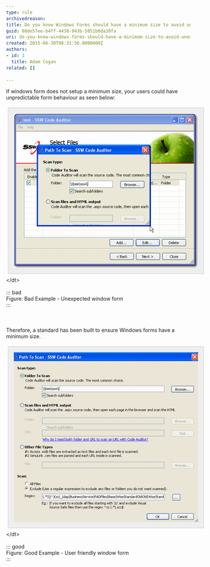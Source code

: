 ```yaml
---
type: rule
archivedreason: 
title: Do you know Windows Forms should have a minimum size to avoid unexpected UI behavior
guid: 08de57ee-b4ff-4438-943b-5851b0da30fa
uri: do-you-know-windows-forms-should-have-a-minimum-size-to-avoid-unexpected-ui-behavior
created: 2015-06-30T08:31:56.0000000Z
authors:
- id: 1
  title: Adam Cogan
related: []

---
```


If windows form does not setup a minimum size, your users could have unpredictable form behaviour as seen below:
<dt style="border:none;"><img alt="Bad window form" src="../../assets/Bugsize.gif" style="margin:5px;padding:15px;border:1px solid #cccccc;background:#eeeeee;">&lt;/dt&gt;<br><br>::: bad<br>Figure: Bad Example - Unexpected window form<br>:::<br><br><span style="line-height:20.7999992370605px;"><br></span></dt>

<!--endintro-->

Therefore, a standard has been built to ensure Windows forms have a minimum size.
<dt style="border:none;"><img alt="Good window form" src="../../assets/Minisize.gif" style="margin:5px;padding:15px;border:1px solid #cccccc;background:#eeeeee;">&lt;/dt&gt;<br><br>::: good<br>Figure: Good Example - User friendly window form<br>:::<br><br><p><br></p>

</dt>
